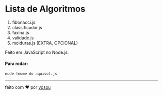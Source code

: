 # Lista de Algoritmos

1. fibonacci.js
2. classificador.js
3. faxina.js
4. validade.js
5. molduras.js (EXTRA, OPCIONAL)

Feito em JavaScript no Node.js.
#### Para rodar:
`node [nome do aquivo].js`

---

feito com ❤️ por [vdsou](https://github.com/vdsou)
